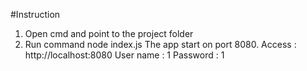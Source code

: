 #Instruction

1. Open cmd and point to the project folder 
2. Run command
node index.js
The app start on port 8080.
Access : http://localhost:8080
User name : 1
Password : 1